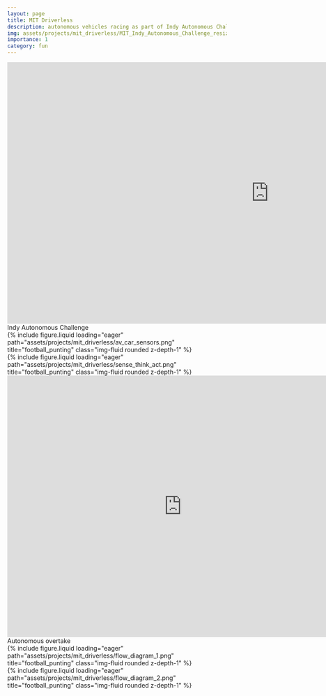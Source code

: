 ```yaml
---
layout: page
title: MIT Driverless
description: autonomous vehicles racing as part of Indy Autonomous Challenge.
img: assets/projects/mit_driverless/MIT_Indy_Autonomous_Challenge_resized.gif
importance: 1
category: fun
---
```


<div class="row">
    <div class="col-sm mt-3 mt-md-0">
        <iframe width="1200" height="600" src="https://www.youtube.com/embed/FAg32DgmqJA?si=xpB_cVA2zjcVc9v7" title="YouTube video player" frameborder="0" allow="accelerometer; autoplay; clipboard-write; encrypted-media; gyroscope; picture-in-picture; web-share" referrerpolicy="strict-origin-when-cross-origin" allowfullscreen></iframe>
    </div>
</div>
<div class="caption">
    Indy Autonomous Challenge
</div>


<div class="row">
    <div class="col-sm mt-3 mt-md-0">
        {% include figure.liquid loading="eager" path="assets/projects/mit_driverless/av_car_sensors.png" title="football_punting" class="img-fluid rounded z-depth-1" %}
    </div>
</div>

<div class="row">
    <div class="col-sm mt-3 mt-md-0">
        {% include figure.liquid loading="eager" path="assets/projects/mit_driverless/sense_think_act.png" title="football_punting" class="img-fluid rounded z-depth-1" %}
    </div>
</div>

<div class="row">
    <div class="col-sm mt-3 mt-md-0">
        <iframe width="800" height="600" src="https://www.youtube.com/embed/cRxUUu-dA84?si=XYB1AxgzjYJBFs9S" title="YouTube video player" frameborder="0" allow="accelerometer; autoplay; clipboard-write; encrypted-media; gyroscope; picture-in-picture; web-share" referrerpolicy="strict-origin-when-cross-origin" allowfullscreen></iframe>
    </div>
</div>
<div class="caption">
    Autonomous overtake
</div>

<div class="row">
    <div class="col-sm mt-3 mt-md-0">
        {% include figure.liquid loading="eager" path="assets/projects/mit_driverless/flow_diagram_1.png" title="football_punting" class="img-fluid rounded z-depth-1" %}
    </div>
</div>

<div class="row">
    <div class="col-sm mt-3 mt-md-0">
        {% include figure.liquid loading="eager" path="assets/projects/mit_driverless/flow_diagram_2.png" title="football_punting" class="img-fluid rounded z-depth-1" %}
    </div>
</div>


<!-- Google tag (gtag.js) -->
<script async src="https://www.googletagmanager.com/gtag/js?id=G-V1HSZE1Y7M"></script>
<script>
  window.dataLayer = window.dataLayer || [];
  function gtag(){dataLayer.push(arguments);}
  gtag('js', new Date());

  gtag('config', 'G-V1HSZE1Y7M');
</script>